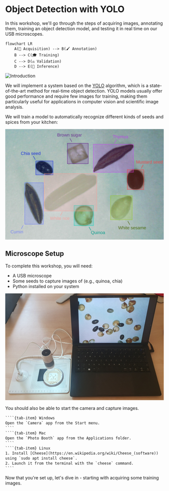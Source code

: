 # Object Detection with YOLO

In this workshop, we'll go through the steps of acquiring images, annotating them, training an object detection model, and testing it in real time on our USB microscopes.

```{mermaid}
flowchart LR
    A(🔬 Acquisition) --> B(🖌️ Annotation)
    B --> C(🎓 Training)
    C --> D(⚖️ Validation)
    D --> E(🔋 Inference)
```

![Introduction](./assets/intro.gif)

We will implement a system based on the [YOLO](https://en.wikipedia.org/wiki/You_Only_Look_Once) algorithm, which is a state-of-the-art method for real-time object detection. YOLO models usually offer good performance and require few images for training, making them particularly useful for applications in computer vision and scientific image analysis.

We will train a model to automatically recognize different kinds of seeds and spices from your kitchen:

![seeds_overview](./assets/seeds.png)

## Microscope Setup

To complete this workshop, you will need:

- A USB microscope
- Some seeds to capture images of (e.g., quinoa, chia)
- Python installed on your system

![Camera Setup](./assets/camera_setup.png)

You should also be able to start the camera and capture images.

`````{tab-set}
````{tab-item} Windows
Open the `Camera` app from the Start menu.
````
````{tab-item} Mac
Open the `Photo Booth` app from the Applications folder.
````
````{tab-item} Linux
1. Install [Cheese](https://en.wikipedia.org/wiki/Cheese_(software)) using `sudo apt install cheese`.
2. Launch it from the terminal with the `cheese` command.
````
`````

Now that you're set up, let's dive in - starting with acquiring some training images.